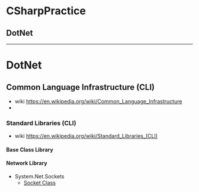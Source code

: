 # CSharpPractice

## DotNet

----

# DotNet

## Common Language Infrastructure (CLI) 
- wiki https://en.wikipedia.org/wiki/Common_Language_Infrastructure
- 
### Standard Libraries (CLI)
- wiki https://en.wikipedia.org/wiki/Standard_Libraries_(CLI)

#### Base Class Library
####


#### Network Library
- System.Net.Sockets
  - [Socket Class](https://docs.microsoft.com/en-us/dotnet/api/system.net.sockets.socket?view=netframework-4.5)
